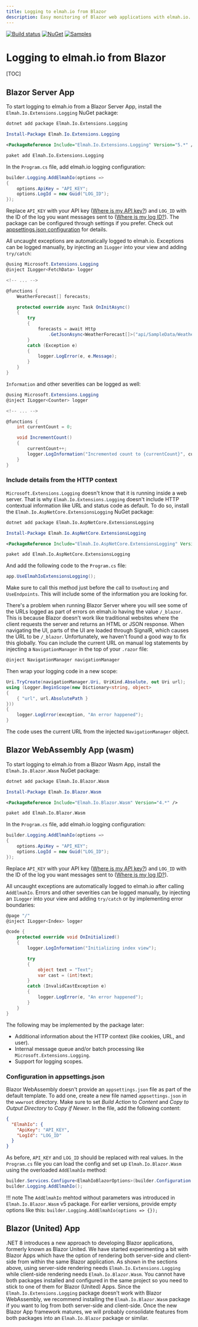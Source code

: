 ```yaml
---
title: Logging to elmah.io from Blazor
description: Easy monitoring of Blazor web applications with elmah.io. Support for both Blazor server apps and Blazor WebAssembly.
---
```


[![Build status](https://github.com/elmahio/Elmah.Io.Blazor.Wasm/workflows/build/badge.svg)](https://github.com/elmahio/Elmah.Io.Blazor.Wasm/actions?query=workflow%3Abuild)
[![NuGet](https://img.shields.io/nuget/v/Elmah.Io.Blazor.Wasm.svg)](https://www.nuget.org/packages/Elmah.Io.Blazor.Wasm)
[![Samples](https://img.shields.io/badge/samples-1-brightgreen.svg)](https://github.com/elmahio/Elmah.Io.Blazor.Wasm/tree/main/samples)

# Logging to elmah.io from Blazor

[TOC]

## Blazor Server App

To start logging to elmah.io from a Blazor Server App, install the `Elmah.Io.Extensions.Logging` NuGet package:

```cmd fct_label=".NET CLI"
dotnet add package Elmah.Io.Extensions.Logging
```
```powershell fct_label="Package Manager"
Install-Package Elmah.Io.Extensions.Logging
```
```xml fct_label="PackageReference"
<PackageReference Include="Elmah.Io.Extensions.Logging" Version="5.*" />
```
```xml fct_label="Paket CLI"
paket add Elmah.Io.Extensions.Logging
```

In the `Program.cs` file, add elmah.io logging configuration:

```csharp
builder.Logging.AddElmahIo(options =>
{
    options.ApiKey = "API_KEY";
    options.LogId = new Guid("LOG_ID");
});
```

Replace `API_KEY` with your API key ([Where is my API key?](where-is-my-api-key.md)) and `LOG_ID` with the ID of the log you want messages sent to ([Where is my log ID?](where-is-my-log-id.md)). The package can be configured through settings if you prefer. Check out [appsettings.json configuration](logging-to-elmah-io-from-microsoft-extensions-logging.md#appsettingsjson-configuration) for details.

All uncaught exceptions are automatically logged to elmah.io. Exceptions can be logged manually, by injecting an `ILogger` into your view and adding `try/catch`:

```csharp
@using Microsoft.Extensions.Logging
@inject ILogger<FetchData> logger

<!-- ... -->

@functions {
    WeatherForecast[] forecasts;

    protected override async Task OnInitAsync()
    {
        try
        {
            forecasts = await Http
                .GetJsonAsync<WeatherForecast[]>("api/SampleData/WeatherForecasts-nonexisting");
        }
        catch (Exception e)
        {
            logger.LogError(e, e.Message);
        }
    }
}
```

`Information` and other severities can be logged as well:

```csharp
@using Microsoft.Extensions.Logging
@inject ILogger<Counter> logger

<!-- ... -->

@functions {
    int currentCount = 0;

    void IncrementCount()
    {
        currentCount++;
        logger.LogInformation("Incremented count to {currentCount}", currentCount);
    }
}
```

### Include details from the HTTP context

`Microsoft.Extensions.Logging` doesn't know that it is running inside a web server. That is why `Elmah.Io.Extensions.Logging` doesn't include HTTP contextual information like URL and status code as default. To do so, install the `Elmah.Io.AspNetCore.ExtensionsLogging` NuGet package:

```cmd fct_label=".NET CLI"
dotnet add package Elmah.Io.AspNetCore.ExtensionsLogging
```
```powershell fct_label="Package Manager"
Install-Package Elmah.Io.AspNetCore.ExtensionsLogging
```
```xml fct_label="PackageReference"
<PackageReference Include="Elmah.Io.AspNetCore.ExtensionsLogging" Version="5.*" />
```
```xml fct_label="Paket CLI"
paket add Elmah.Io.AspNetCore.ExtensionsLogging
```

And add the following code to the `Program.cs` file:

```csharp
app.UseElmahIoExtensionsLogging();
```

Make sure to call this method just before the call to `UseRouting` and `UseEndpoints`. This will include some of the information you are looking for.

There's a problem when running Blazor Server where you will see some of the URLs logged as part of errors on elmah.io having the value `/_blazor`. This is because Blazor doesn't work like traditional websites where the client requests the server and returns an HTML or JSON response. When navigating the UI, parts of the UI are loaded through SignalR, which causes the URL to be `/_blazor`. Unfortunately, we haven't found a good way to fix this globally. You can include the current URL on manual log statements by injecting a `NavigationManager` in the top of your `.razor` file:

```csharp
@inject NavigationManager navigationManager
```

Then wrap your logging code in a new scope:

```csharp
Uri.TryCreate(navigationManager.Uri, UriKind.Absolute, out Uri url);
using (Logger.BeginScope(new Dictionary<string, object> 
{
    { "url", url.AbsolutePath }
}))
{
    logger.LogError(exception, "An error happened");
}
```

The code uses the current URL from the injected `NavigationManager` object.

## Blazor WebAssembly App (wasm)

To start logging to elmah.io from a Blazor Wasm App, install the `Elmah.Io.Blazor.Wasm` NuGet package:

```cmd fct_label=".NET CLI"
dotnet add package Elmah.Io.Blazor.Wasm
```
```powershell fct_label="Package Manager"
Install-Package Elmah.Io.Blazor.Wasm
```
```xml fct_label="PackageReference"
<PackageReference Include="Elmah.Io.Blazor.Wasm" Version="4.*" />
```
```xml fct_label="Paket CLI"
paket add Elmah.Io.Blazor.Wasm
```

In the `Program.cs` file, add elmah.io logging configuration:

```csharp
builder.Logging.AddElmahIo(options =>
{
    options.ApiKey = "API_KEY";
    options.LogId = new Guid("LOG_ID");
});
```

Replace `API_KEY` with your API key ([Where is my API key?](where-is-my-api-key.md)) and `LOG_ID` with the ID of the log you want messages sent to ([Where is my log ID?](where-is-my-log-id.md)).

All uncaught exceptions are automatically logged to elmah.io after calling `AddElmahIo`. Errors and other severities can be logged manually, by injecting an `ILogger` into your view and adding `try/catch` or by implementing error boundaries:

```csharp
@page "/"
@inject ILogger<Index> logger

@code {
    protected override void OnInitialized()
    {
        logger.LogInformation("Initializing index view");

        try
        {
            object text = "Text";
            var cast = (int)text;
        }
        catch (InvalidCastException e)
        {
            logger.LogError(e, "An error happened");
        }
    }
}
```

The following may be implemented by the package later:

- Additional information about the HTTP context (like cookies, URL, and user).
- Internal message queue and/or batch processing like `Microsoft.Extensions.Logging`.
- Support for logging scopes.

### Configuration in appsettings.json

Blazor WebAssembly doesn't provide an `appsettings.json` file as part of the default template. To add one, create a new file named `appsettings.json` in the `wwwroot` directory. Make sure to set *Build Action* to *Content* and *Copy to Output Directory* to *Copy if Newer*. In the file, add the following content:

```json
{
  "ElmahIo": {
    "ApiKey": "API_KEY",
    "LogId": "LOG_ID"
  }
}
```

As before, `API_KEY` and `LOG_ID` should be replaced with real values. In the `Program.cs` file you can load the config and set up `Elmah.Io.Blazor.Wasm` using the overloaded `AddElmahIo` method:

```csharp
builder.Services.Configure<ElmahIoBlazorOptions>(builder.Configuration.GetSection("ElmahIo"));
builder.Logging.AddElmahIo();
```

!!! note
    The `AddElmahIo` mehtod without parameters was introduced in `Elmah.Io.Blazor.Wasm` v5 package. For earlier versions, provide empty options like this: `builder.Logging.AddElmahIo(options => {});`

## Blazor (United) App

.NET 8 introduces a new approach to developing Blazor applications, formerly known as Blazor United. We have started experimenting a bit with Blazor Apps which have the option of rendering both server-side and client-side from within the same Blazor application. As shown in the sections above, using server-side rendering needs `Elmah.Io.Extensions.Logging` while client-side rendering needs `Elmah.Io.Blazor.Wasm`. You cannot have both packages installed and configured in the same project so you need to stick to one of them for Blazor (United) Apps. Since the `Elmah.Io.Extensions.Logging` package doesn't work with Blazor WebAssembly, we recommend installing the `Elmah.Io.Blazor.Wasm` package if you want to log from both server-side and client-side. Once the new Blazor App framework matures, we will probably consolidate features from both packages into an `Elmah.Io.Blazor` package or similar.